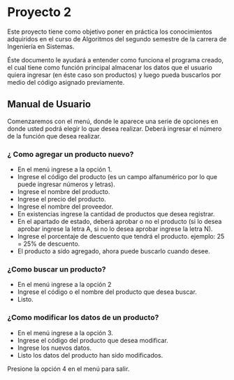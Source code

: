 # Proyecto 2

Este proyecto tiene como objetivo poner en práctica los conocimientos adquiridos en el curso de Algoritmos del segundo semestre de la carrera de Ingeniería en Sistemas.

Éste documento le ayudará a entender como funciona el programa creado, el cual tiene como función principal almacenar los datos que el usuario quiera ingresar (en éste caso son productos) y luego pueda buscarlos por medio del código asignado previamente.

## Manual de Usuario

Comenzaremos con el menú, donde le aparece una serie de opciones en donde usted podrá elegir lo que desea realizar. Deberá ingresar el número de la función que desea realizar.

### ¿ Como agregar un producto nuevo?

* En el menú ingrese a la opción 1.
* Ingrese el código del producto (es un campo alfanumérico por lo que puede ingresar números y letras).
* Ingrese el nombre del producto.
* Ingrese el precio del producto.
* Ingrese el nombre del proveedor.
* En existencias ingrese la cantidad de productos que desea registrar.
* En el apartado de estado, deberá aprobar o no el producto (si lo desea aprobar ingrese la letra A, si no lo desea aprobar ingrese la letra N).
* Ingrese el porcentaje de descuento que tendrá el producto. ejemplo: 25 = 25% de descuento.
* El producto a sido agregado, ahora puede buscarlo cuando desee.

### ¿Como buscar un producto?

* En el menú ingrese a la opción 2
* Ingrese el código o el nombre del producto que desea buscar.
* Listo.

### ¿Como modificar los datos de un producto?

* En el menú ingrese a la opción 3.
* Ingrese el código del producto que desea modificar.
* Ingrese los nuevos datos.
* Listo los datos del producto han sido modificados.

Presione la opción 4 en el menú para salir.
